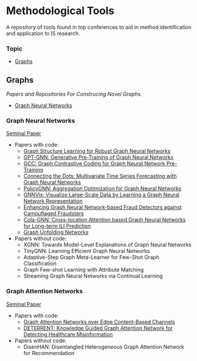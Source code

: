 # Methodological Tools
A repository of tools found in top conferences to aid in method identification and application to IS research.

### Topic
- [Graphs](#Graphs)

## Graphs
*Papers and Repositories For Construcing Novel Graphs.*
- [Graph Neural Networks](#Graph-Neural-Networks)

### Graph Neural Networks
[Seminal Paper](https://repository.hkbu.edu.hk/cgi/viewcontent.cgi?article=1000&context=vprd_ja)
- Papers with code:
  - [Graph Structure Learning for Robust Graph Neural Networks](https://github.com/ChandlerBang/Pro-GNN)
  - [GPT-GNN: Generative Pre-Training of Graph Neural Networks](https://github.com/acbull/GPT-GNN)
  - [GCC: Graph Contrastive Coding for Graph Neural Network Pre-Training](https://github.com/THUDM/GCC)
  - [Connecting the Dots: Multivariate Time Series Forecasting with Graph Neural Networks](https://github.com/THUDM/GCC)
  - [PolicyGNN: Aggregation Optimization for Graph Neural Networks](https://github.com/nnzhan/MTGNN)
  - [GNNVis: Visualize Large-Scale Data by Learning a Graph Neural Network Representation](https://github.com/YajunHuang/gnnvis)
  - [Enhancing Graph Neural Network-based Fraud Detectors against Camouflaged Fraudsters](https://github.com/YingtongDou/CARE-GNN)
  - [Cola-GNN: Cross-location Attention based Graph Neural Networks for Long-term ILI Prediction](https://github.com/amy-deng/colagnn)
  - [Graph Unfolding Networks](https://github.com/GUNets/GUNets)
- Papers without code:
  - XGNN: Towards Model-Level Explanations of Graph Neural Networks
  - TinyGNN: Learning Efficient Graph Neural Networks
  - Adaptive-Step Graph Meta-Learner for Few-Shot Graph Classification
  - Graph Few-shot Learning with Attribute Matching
  - Streaming Graph Neural Networks via Continual Learning

### Graph Attention Networks
[Seminal Paper](https://arxiv.org/pdf/1710.10903.pdf)
- Papers with code:
  - [Graph Attention Networks over Edge Content-Based Channels](https://github.com/Louise-LuLin/topic-gcn)
  - [DETERRENT: Knowledge Guided Graph Attention Network for Detecting Healthcare Misinformation](https://github.com/cuilimeng/DETERRENT)
- Papers without code:
  - DisenHAN: Disentangled Heterogeneous Graph Attention Network for Recommendation
